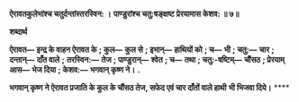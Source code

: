 **ऐरावतकुलेभांश्च चतुर्दन्तांस्तरस्विन: ।** **पाण्डुरांश्च चतु:षङ्क्षष्ट प्रेरयामास केशव: ॥ ७॥** 

**शब्दार्थ** 

**ऐरावत—** **इन्द्र के वाहन ऐरावत के** **; कुल—** **कुल से** **; इभान्—** **हाथियों को** **; च—** **भी** **; चतु:—** **चार** **; दन्तान्—** **दाँत वाले** **;** **तरस्विन:—** **तेज** **; पाण्डुरान्—** **श्वेत** **; च—** **तथा** **; चतु:-षष्टिम्—** **चौंसठ** **; प्रेरयाम् आस—** **भेज दिया** **; केशव:—** **भगवान् कृष्ण ने।** **.** 

**भगवान् कृष्ण ने ऐरावत प्रजाति के कुल के चौंसठ तेज, सफेद एवं चार दाँतों वाले हाथी** **भी भिजवा दिये।** **** 
